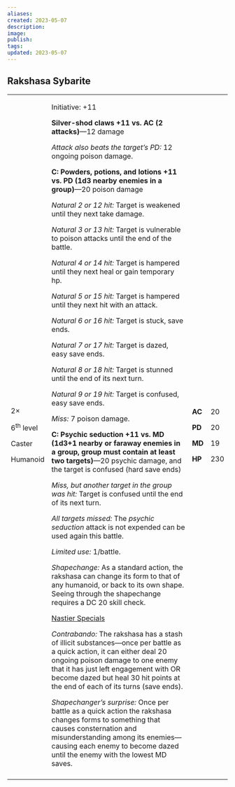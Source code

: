 ```yaml
---
aliases: 
created: 2023-05-07
description: 
image: 
publish: 
tags: 
updated: 2023-05-07
---
```


## Rakshasa Sybarite

<table>
<colgroup>
<col style="width: 16%" />
<col style="width: 71%" />
<col style="width: 5%" />
<col style="width: 6%" />
</colgroup>
<tbody>
<tr class="odd">
<td><p>2×</p>
<p>6<sup>th</sup> level</p>
<p>Caster</p>
<p>Humanoid</p></td>
<td><p>Initiative: +11</p>
<p><strong>Silver-shod claws +11 vs. AC (2 attacks)</strong>—12
damage</p>
<p><em>Attack also beats the target’s PD:</em> 12 ongoing poison
damage.</p>
<p><strong>C: Powders, potions, and lotions +11 vs. PD (1d3 nearby
enemies in a group)</strong>—20 poison damage</p>
<p><em>Natural 2 or 12 hit:</em> Target is weakened until they next take
damage.</p>
<p><em>Natural 3 or 13 hit:</em> Target is vulnerable to poison attacks
until the end of the battle.</p>
<p><em>Natural 4 or 14 hit:</em> Target is hampered until they next heal
or gain temporary hp.</p>
<p><em>Natural 5 or 15 hit:</em> Target is hampered until they next hit
with an attack.</p>
<p><em>Natural 6 or 16 hit:</em> Target is stuck, save ends.</p>
<p><em>Natural 7 or 17 hit:</em> Target is dazed, easy save ends.</p>
<p><em>Natural 8 or 18 hit:</em> Target is stunned until the end of its
next turn.</p>
<p><em>Natural 9 or 19 hit:</em> Target is confused, easy save ends.</p>
<p><em>Miss:</em> 7 poison damage.</p>
<p><strong>C: Psychic seduction +11 vs. MD (1d3+1 nearby or faraway
enemies in a group, group must contain at least two targets)</strong>—20
psychic damage, and the target is confused (hard save ends)</p>
<p><em>Miss, but another target in the group was hit:</em> Target is
confused until the end of its next turn.</p>
<p><em>All targets missed:</em> The <em>psychic seduction</em> attack is
not expended can be used again this battle.</p>
<p><em>Limited use:</em> 1/battle.</p>
<p><em>Shapechange:</em> As a standard action, the rakshasa can change
its form to that of any humanoid, or back to its own shape. Seeing
through the shapechange requires a DC 20 skill check.</p>
<p><u>Nastier Specials</u></p>
<p><em>Contrabando:</em> The rakshasa has a stash of illicit
substances—once per battle as a quick action, it can either deal 20
ongoing poison damage to one enemy that it has just left engagement with
OR become dazed but heal 30 hit points at the end of each of its turns
(save ends).</p>
<p><em>Shapechanger’s surprise:</em> Once per battle as a quick action
the rakshasa changes forms to something that causes consternation and
misunderstanding among its enemies—causing each enemy to become dazed
until the enemy with the lowest MD saves.</p></td>
<td><p><strong>AC</strong></p>
<p><strong>PD</strong></p>
<p><strong>MD</strong></p>
<p><strong>HP</strong></p></td>
<td><p>20</p>
<p>20</p>
<p>19</p>
<p>230</p></td>
</tr>
<tr class="even">
<td></td>
<td></td>
<td></td>
<td></td>
</tr>
</tbody>
</table>

